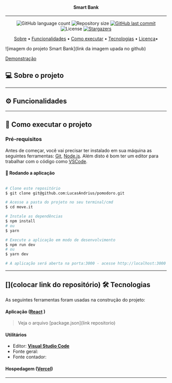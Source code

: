 <h4 align="center">
	Smart Bank  
</h4>
<hr/>
<p align="center">
  <img alt="GitHub language count" src="https://img.shields.io/github/languages/count/LucasAndrius/pomodoro?color=%2304D361&style=for-the-badge">

  <img alt="Repository size" src="https://img.shields.io/github/repo-size/LucasAndrius/pomodoro?style=for-the-badge">

  <a href="https://github.com/LucasAndrius/move.it/commits/master">
    <img alt="GitHub last commit" src="https://img.shields.io/github/last-commit/LucasAndrius/pomodoro?style=for-the-badge">
  </a>

   <img alt="License" src="https://img.shields.io/badge/license-MIT-brightgreen?style=for-the-badge">
   <a href="https://github.com/LucasAndrius/pomodoro/stargazers">
    <img alt="Stargazers" src="https://img.shields.io/github/stars/LucasAndrius/pomodoro?style=for-the-badge">
  </a>

</p>



<p align="center">
 <a href="#--sobre-o-projeto">Sobre</a> •
 <a href="#-%EF%B8%8F-funcionalidades">Funcionalidades</a> •
 <a href="#--como-executar-o-projeto">Como executar</a> •
 <a href="#--tecnologias">Tecnologias</a> •
  <a href="#--licença">Licença</a>•
 </p>

![imagem do projeto Smart Bank](link da imagem upada no github)

<a href="">Demonstração</a>

## [](https://github.com/LucasAndrius/pomodoro#--sobre-o-projeto) 💻 Sobre o projeto
---

## [](https://github.com/LucasAndrius/pomodoro#-%EF%B8%8F-funcionalidades) ⚙️ Funcionalidades
 


---

## [](https://github.com/LucasAndrius/pomodoro#--como-executar-o-projeto) 🚀 Como executar o projeto

### Pré-requisitos

Antes de começar, você vai precisar ter instalado em sua máquina as seguintes ferramentas:
[Git](https://git-scm.com), [Node.js](https://nodejs.org/en/).
Além disto é bom ter um editor para trabalhar com o código como [VSCode](https://code.visualstudio.com/).

#### 🧭 Rodando a aplicação

```bash

# Clone este repositório
$ git clone git@github.com:LucasAndrius/pomodoro.git

# Acesse a pasta do projeto no seu terminal/cmd
$ cd move.it

# Instale as dependências
$ npm install
# ou
$ yarn

# Execute a aplicação em modo de desenvolvimento
$ npm run dev
# ou
$ yarn dev

# A aplicação será aberta na porta:3000 - acesse http://localhost:3000

```

---

## [](colocar link do repositório) 🛠 Tecnologias

As seguintes ferramentas foram usadas na construção do projeto:

#### **Aplicação** (**[React](https://reactjs.org/)** )


> Veja o arquivo [package.json](link repositorio)

#### **Utilitários**

- Editor: **[Visual Studio Code](https://code.visualstudio.com/)**
- Fonte geral: 
- Fonte contador: 

#### **Hospedagem** (**[Vercel](https://vercel.com/)**)

---
